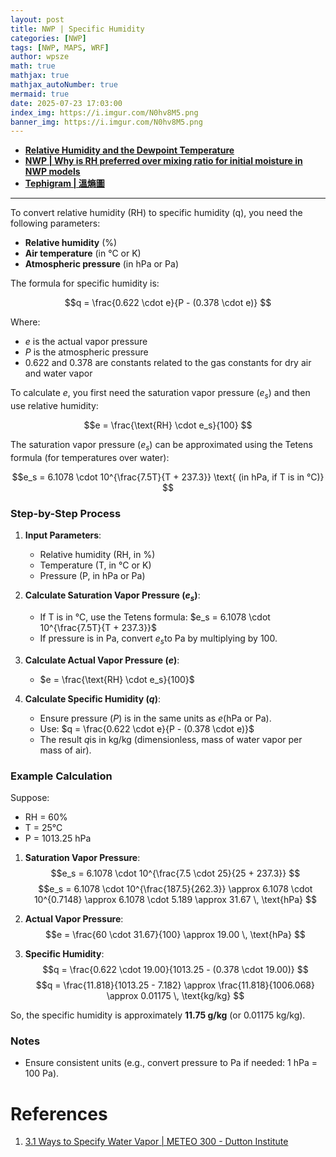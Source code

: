 ```yaml
---
layout: post
title: NWP | Specific Humidity
categories: [NWP]
tags: [NWP, MAPS, WRF]
author: wpsze
math: true
mathjax: true
mathjax_autoNumber: true
mermaid: true
date: 2025-07-23 17:03:00
index_img: https://i.imgur.com/N0hv8M5.png
banner_img: https://i.imgur.com/N0hv8M5.png
---
```


- [**Relative Humidity and the Dewpoint Temperature**](https://waipangsze.github.io/2025/03/06/Relative-Humidity-and-the-Dewpoint-Temperature/)
- [**NWP | Why is RH preferred over mixing ratio for initial moisture in NWP models**](https://waipangsze.github.io/2025/06/05/NWP-Why-is-RH-preferred-over-mixing-ratio-for-initial-moisture-in-NWP-models/)
- [**Tephigram | 溫熵圖**](https://waipangsze.github.io/2025/05/31/Tephigram/)

---

To convert relative humidity (RH) to specific humidity (q), you need the following parameters:
- **Relative humidity** (%)
- **Air temperature** (in °C or K)
- **Atmospheric pressure** (in hPa or Pa)

The formula for specific humidity is:

$$q = \frac{0.622 \cdot e}{P - (0.378 \cdot e)} $$

Where:

- $e$ is the actual vapor pressure
- $P$ is the atmospheric pressure
- 0.622 and 0.378 are constants related to the gas constants for dry air and water vapor

To calculate $e$, you first need the saturation vapor pressure ($e_s$) and then use relative humidity:

$$e = \frac{\text{RH} \cdot e_s}{100} $$

The saturation vapor pressure ($e_s$) can be approximated using the Tetens formula (for temperatures over water):

$$e_s = 6.1078 \cdot 10^{\frac{7.5T}{T + 237.3}} \text{ (in hPa, if T is in °C)} $$

### Step-by-Step Process
1. **Input Parameters**:
   - Relative humidity (RH, in %)
   - Temperature (T, in °C or K)
   - Pressure (P, in hPa or Pa)

2. **Calculate Saturation Vapor Pressure ($e_s$)**:
   - If T is in °C, use the Tetens formula: $e_s = 6.1078 \cdot 10^{\frac{7.5T}{T + 237.3}}$
   - If pressure is in Pa, convert $e_s$to Pa by multiplying by 100.

3. **Calculate Actual Vapor Pressure ($e$)**:
   - $e = \frac{\text{RH} \cdot e_s}{100}$

4. **Calculate Specific Humidity ($q$)**:
   - Ensure pressure ($P$) is in the same units as $e$(hPa or Pa).
   - Use: $q = \frac{0.622 \cdot e}{P - (0.378 \cdot e)}$
   - The result $q$is in kg/kg (dimensionless, mass of water vapor per mass of air).

### Example Calculation

Suppose:

- RH = 60%
- T = 25°C
- P = 1013.25 hPa

1. **Saturation Vapor Pressure**:
   $$e_s = 6.1078 \cdot 10^{\frac{7.5 \cdot 25}{25 + 237.3}} $$
   $$e_s = 6.1078 \cdot 10^{\frac{187.5}{262.3}} \approx 6.1078 \cdot 10^{0.7148} \approx 6.1078 \cdot 5.189 \approx 31.67 \, \text{hPa} $$

2. **Actual Vapor Pressure**:
   $$e = \frac{60 \cdot 31.67}{100} \approx 19.00 \, \text{hPa} $$

3. **Specific Humidity**:
   $$q = \frac{0.622 \cdot 19.00}{1013.25 - (0.378 \cdot 19.00)} $$
   $$q = \frac{11.818}{1013.25 - 7.182} \approx \frac{11.818}{1006.068} \approx 0.01175 \, \text{kg/kg} $$

So, the specific humidity is approximately **11.75 g/kg** (or 0.01175 kg/kg).

### Notes

- Ensure consistent units (e.g., convert pressure to Pa if needed: 1 hPa = 100 Pa).

# References

1. [3.1 Ways to Specify Water Vapor | METEO 300 - Dutton Institute](https://www.e-education.psu.edu/meteo300/node/519)